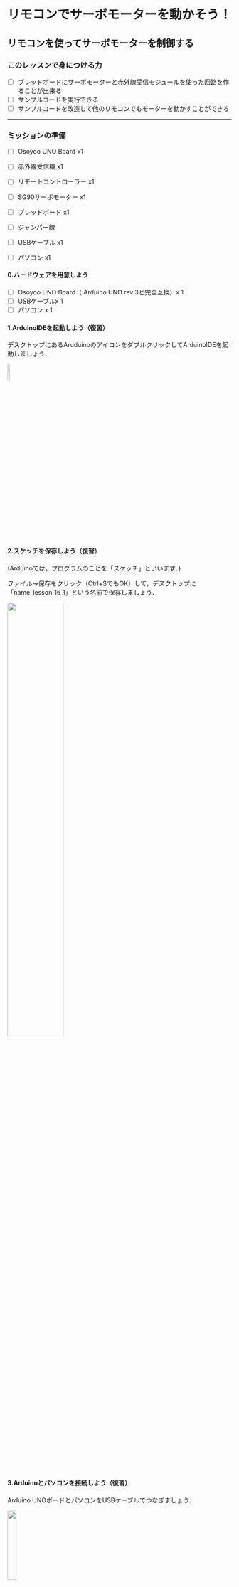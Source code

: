 # リモコンでサーボモーターを動かそう！

## リモコンを使ってサーボモーターを制御する


### このレッスンで身につける力

- [ ] ブレッドボードにサーボモーターと赤外線受信モジュールを使った回路を作ることが出来る
- [ ] サンプルコードを実行できる
- [ ] サンプルコードを改造して他のリモコンでもモーターを動かすことができる

---

### ミッションの準備

- [ ] Osoyoo UNO Board x1
- [ ] 赤外線受信機 x1
- [ ] リモートコントローラー x1
- [ ] SG90サーボモーター x1
- [ ] ブレッドボード x1
- [ ] ジャンパー線
- [ ] USBケーブル x1
- [ ] パソコン x1



#### 0.ハードウェアを用意しよう

- [ ] Osoyoo UNO Board（ Arduino UNO rev.3と完全互換）x 1
- [ ] USBケーブルx 1
- [ ] パソコン x 1

#### 1.ArduinoIDEを起動しよう（復習）

デスクトップにあるAruduinoのアイコンをダブルクリックしてArduinoIDEを起動しましょう．

<img src="image/ArduinoIDE_icon.png" width="10%">

#### 2.スケッチを保存しよう（復習）

(Arduinoでは，プログラムのことを「スケッチ」といいます．)

ファイル→保存をクリック（Ctrl+SでもOK）して，デスクトップに「name_lesson_16_1」という名前で保存しましょう．

<img src="image/ArduinoIDE_save.png" width="50%">

#### 3.Arduinoとパソコンを接続しよう（復習）

Arduino UNOボードとパソコンをUSBケーブルでつなぎましょう．

<img src="image/Arduino_USBcable.png" width="20%">

【注意】USBを抜き差しするときは向きを確認して，ていねいにあつかうこと．

USBを差したら，ArduinoIDEでポートを指定しましょう．

ツール→シリアルポートをクリックして，「COM～（Arduino UNO）」となっているものをクリックしましょう．（COM～の数字は毎回変わります．）

<img src="image/ArduinoIDE_port_setting.png" width="70%">


---
## ミッションチャレンジ

### 赤外線受信機とサーボモーターをArduinoにつなごう！

配線図：
<img src="image/IRsensor-servo-arduino_circuit_image.png" width="100%">


- [ ] 回路が作れたらチェック！

---


### リモコンからの信号をシリアルモニタに表示しよう！


スケッチに以下のコードをコピー＆ペーストして，スケッチを実行してみよう．



``` C++
#include <IRremote.h>  // IRRemote.hの関数を使用する
const int irReceiverPin = 3;  ///受信モジュールのSIGはpin2
IRrecv irrecv(irReceiverPin); //IRrecvタイプの変数を作成します
decode_results results;    // 結果

void setup()
{
  Serial.begin(9600);    //シリアルを初期化し、ボーレートは9600に設定する
  irrecv.enableIRIn();   // 赤外線受信機モジュールを有効にする
}

void loop() 
{
  if (irrecv.decode(&results)) //赤外線受信機モジュールの受信データ
  {  
    Serial.print("irCode: ");    //irCode："の値を送信する 
    Serial.print(results.value, HEX); //シリアルに値を出力する
    Serial.print(",  bits: ");  //bitsを送信する         
    Serial.println(results.bits); //bitsを結果に出力する
    irrecv.resume();    // 次の値を受取る
  }  
  delay(600); //600ミリ秒待機
}
```

上のプログラムをコピーして実行し，シリアルモニタを開こう！
**リモコンを押すと何が起こるかな？**

<img src="image/lesson11_1_serialmonitor_result.png" width="30%">

- [ ] シリアルモニタに上の画像のような表示が出たらチェック！


---

### リモコンでサーボモーターを操作しよう！

ロボットのタイヤを動かしているモーターは何回転でもできるかわりに，決まった角度に動かすことはできないよね．

今回動かす「サーボモーター」は，0度から180度までしか動かないかわりに，決まった角度に動かすことができるんだ！

ArduinoIDEを開き，ファイル→名前を付けて保存をクリックして，「name_lesson_16_2」という名前で保存しましょう．

スケッチに以下のコードをコピー＆ペーストして，スケッチを実行してみよう．

``` C++
#include <IRremote.h>      //IRremoteライブラリをアルドゥイーノライブラリにコピーする必要があります
#include <Servo.h>
#define plus 0xFF18E7   //時計回りのボタン
#define minus 0xFF4AB5  //反時計回りのボタン

int RECV_PIN = 3;       //赤外線受信機のピン
Servo servo;
int val;                //回転角度
bool cwRotation, ccwRotation;  //回転の状態

IRrecv irrecv(RECV_PIN);

decode_results results;

void setup()
{
  Serial.begin(9600);
  irrecv.enableIRIn(); // 受信機を起動する
  servo.attach(9);     //サーボピン
}

void loop() 
{
  if (irrecv.decode(&results)) {
    Serial.println(results.value, HEX);
    irrecv.resume(); // Receive the next value

    if (results.value == plus)
    {
      cwRotation = !cwRotation;      //回転角度の値を切り替えます
      ccwRotation = false;         //これ以上回転しません
    }

    if (results.value == minus)
    {
      ccwRotation = !ccwRotation;   
      cwRotation = false;            //回転角度の値を切り替えます
    }
  }
  if (cwRotation && (val != 175))  {
    val++;                         //連動ボタン用
  }
  if (ccwRotation && (val != 0))  {
    val--;                         //カウンター連動ボタン用
  }
  servo.write(val);
  delay(20);          //回転速度
}
```

リモコンの▲/▼ボタンを押してみよう！

同じボタンを2回押すと回転が止まります．

- [ ] モーターが動くことが確認出来たらチェック！


---
### 数字ボタンを押したら決まった角度に動くように改造しよう！

ArduinoIDEを開き，ファイル→名前を付けて保存をクリックして，「name_lesson_16_3」という名前で保存しましょう．

スケッチに以下のコードをコピー＆ペーストして，スケッチを実行してみよう．

``` C++
#include <IRremote.h>      //IRremoteライブラリをアルドゥイーノライブラリにコピーする必要があります
#include <Servo.h>

#define RIGHT_ARROW   0xFF5AA5 //時計回りに回転する
#define LEFT_ARROW    0xFF10EF //反時計回りに回転する
#define SELECT_BUTTON 0xFF38C7 //サーボの回転位置が中心
#define BUTTON_0 0xFF9867  //ボタン0〜9を押すと、決まった位置に移動します
#define BUTTON_1 0xFFA25D  // 20度ずつ回転
#define BUTTON_2 0xFF629D
#define BUTTON_3 0xFFE21D
#define BUTTON_4 0xFF22DD
#define BUTTON_5 0xFF02FD
#define BUTTON_6 0xFFC23D
#define BUTTON_7 0xFFE01F
#define BUTTON_8 0xFFA857
#define BUTTON_9 0xFF906F

int RECV_PIN = 3;       //赤外線受信機のピン
int16_t pos;         // サーボ位置を保存する変数を設定する
Servo servo;
IRrecv irrecv(RECV_PIN);
decode_results results;

void setup()
{
  Serial.begin(9600);
  irrecv.enableIRIn(); // 受信機を起動する
  servo.attach(9);     //サーボピン
  pos = 90;               // 中間点90度から開始
  servo.write(pos);     // 初期位置を設定
}

void loop()
{
  if (irrecv.decode(&results)) {
    irrecv.resume(); 
    switch (results.value) {  //ボタンに応じてサーボを動かす
      case LEFT_ARROW:    pos = min(180, pos + 5); break;
      case RIGHT_ARROW:   pos = max(0, pos - 5); break;
      case SELECT_BUTTON: pos = 90; break;
      case BUTTON_0:      pos = 0 * 20; break;
      case BUTTON_1:      pos = 1 * 20; break;
      case BUTTON_2:      pos = 2 * 20; break;
      case BUTTON_3:      pos = 3 * 20; break;
      case BUTTON_4:      pos = 4 * 20; break;
      case BUTTON_5:      pos = 5 * 20; break;
      case BUTTON_6:      pos = 6 * 20; break;
      case BUTTON_7:      pos = 7 * 20; break;
      case BUTTON_8:      pos = 8 * 20; break;
      case BUTTON_9:      pos = 9 * 20; break;
    }
    servo.write(pos);
  }
}
```


**他の（プロジェクターやテレビ等の）リモコンでも試してみよう！**

- [ ] 数字ボタンでサーボモーターが動いたらチェック！
- [ ] 左右の矢印でサーボモーターの位置を細かく変更出来たらチェック！

---
### まとめ

- 赤外線受信モジュールを使うためのライブラリは`IRremote.h`
- サーボモーターを使うためのライブラリは`Servo.h`


---

#### 出来たことをチェックしよう
- [ ] ブレッドボードにサーボモーターと赤外線受信モジュールを使った回路を作ることが出来る
- [ ] サンプルコードを実行できる
- [ ] サンプルコードを改造して他のリモコンでもモーターを動かすことができる
